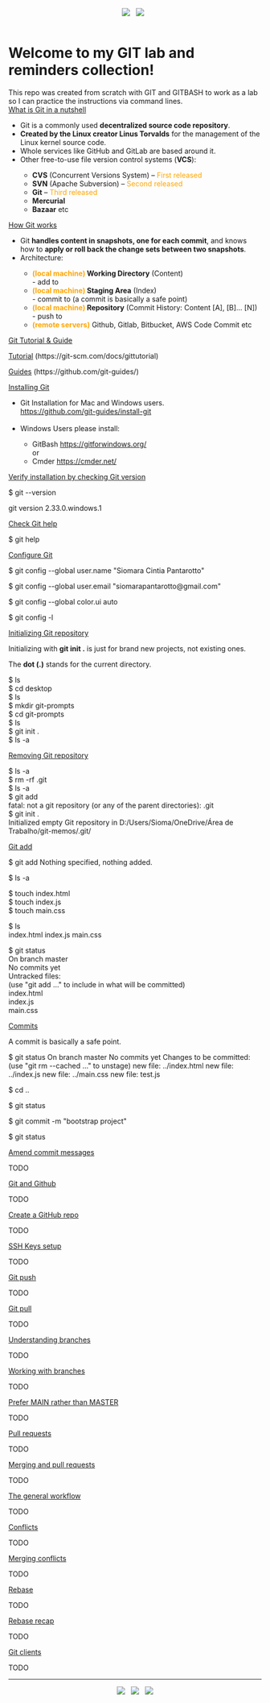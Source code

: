 <!DOCTYPE html>
<!--
	Git lab and reminders.
	Created on October, 2021.
  by siomara.com.br
-->
<html lang="en">


<body>

  <p align='center'>
    <img
      src="https://img.shields.io/badge/GitHub-Git/Git%20Bash-4183C4?style=for-the-badge&logo=github&logoColor=white" />&nbsp;&nbsp;
    <img
      src="https://img.shields.io/badge/Git%20via%20Git%20Bash-Under%20Construction-999999?style=for-the-badge&logo=git&logoColor=white" />&nbsp;&nbsp;
  </p>

  <p align='center'>
    <a href="https://git-scm.com/docs/gittutorial"><img alt=""
        src="https://user-images.githubusercontent.com/5893219/134832432-5eaa7a49-9727-4485-baeb-cd7a0deff034.png"></a>
  </p>

  <h1>Welcome to my GIT lab and reminders collection!</h1>
  This repo was created from scratch with GIT and GITBASH to work as a lab so I can practice the instructions via
  command lines.

  <!-- What is Git in a nutshell -->
  <div class="container mt-3">
    <a href="" class="btn btn-primary" data-bs-toggle="collapse">What is Git in a nutshell</a>
    <div id="nutshell" class="collapse">
      <p>
      <ul>
        <li>Git is a commonly used <b>decentralized source code repository</b>.</li>
        <li><b>Created by the Linux creator Linus Torvalds</b> for the management of the Linux kernel source code.</li>
        <li>Whole services like GitHub and GitLab are based around it.</li>
        <li>Other free-to-use file version control systems (<b>VCS</b>):</li>
        <ul>
          <li><b>CVS</b> (Concurrent Versions System) – <text style="color:orange">First released</text></li>
          <li><b>SVN</b> (Apache Subversion) – <text style="color:orange">Second released</text></li>
          <li><b>Git</b> – <text style="color:orange">Third released</text></li>
          <li><b>Mercurial</b></li>
          <li><b>Bazaar</b> etc</li>
        </ul>
      </ul>
      </p>
    </div>
  </div>

  <!-- How Git works -->
  <div class="container mt-3">
    <a href="#howgitworks" class="btn btn-primary" data-bs-toggle="collapse">How Git works</a>
    <div id="howgitworks" class="collapse">
      <p>
      <ul>
        <li>Git <b>handles content in snapshots, one for each commit</b>, and knows how to <b>apply or roll back the
            change sets
            between two snapshots</b>.</li>
        <li>Architecture:</li>
        <ul>
          <li><b><text style="color:orange">(local machine)</text> Working Directory</b> (Content)</li>
          - add to
          <li><b><text style="color:orange">(local machine)</text> Staging Area</b> (Index)</li>
          - commit to (a commit is basically a safe point)
          <li><b><text style="color:orange">(local machine)</text> Repository</b> (Commit History: Content [A], [B]…
            [N])</li>
          - push to
          <li><b><text style="color:orange">(remote servers)</text></b> Github, Gitlab, Bitbucket, AWS Code Commit etc
          </li>
        </ul>
      </ul>
      </p>
    </div>
  </div>

  <!-- Git Tutorial & Guide -->
  <div class="container mt-3">
    <a href="#gitguides" class="btn btn-primary" data-bs-toggle="collapse">Git Tutorial & Guide</a>
    <div id="gitguides" class="collapse">
      <p>
      <p>
        <a href="https://git-scm.com/docs/gittutorial"><img alt="">Tutorial</a>
        (https://git-scm.com/docs/gittutorial)
      </p>
      <p>
        <a href="https://github.com/git-guides/"><img alt="">Guides</a>
        (https://github.com/git-guides/)
      </p>
      </p>
    </div>
  </div>

  <!-- Installing Git -->
  <div class="container mt-3">
    <a href="#installinggit" class="btn btn-primary" data-bs-toggle="collapse">Installing Git</a>
    <div id="installinggit" class="collapse">
      <p>
      <ul>
        <li>Git Installation for Mac and Windows users.</li>
        <a href="https://github.com/git-guides/install-git"><img alt="">https://github.com/git-guides/install-git</a>
        <br /><br />
        <li>Windows Users please install:</li>
        <ul>
          <li>
            GitBash
            <a href="https://gitforwindows.org/"><img alt="">https://gitforwindows.org/</a>
          </li>
          or
          <li>Cmder
            <a href="https://cmder.net/"><img alt="">https://cmder.net/</a>
          </li>
        </ul>
      </ul>
      </p>
    </div>
  </div>

  <!-- Verify installation -->
  <div class="container mt-3">
    <a href="#verifyinstallation" class="btn btn-primary" data-bs-toggle="collapse">Verify installation by checking Git
      version</a>
    <div id="verifyinstallation" class="collapse">
      <p>
      <p>$ git --version</p>
      git version 2.33.0.windows.1
      </p>
    </div>
  </div>

  <!-- Check Git help -->
  <div class="container mt-3">
    <a href="#checkgithelp" class="btn btn-primary" data-bs-toggle="collapse">Check Git help</a>
    <div id="checkgithelp" class="collapse">
      <p>
      <p>$ git help</p>
      </p>
    </div>
  </div>

  <!-- Configure Git -->
  <div class="container mt-3">
    <a href="#configuregit" class="btn btn-primary" data-bs-toggle="collapse">Configure Git</a>
    <div id="configuregit" class="collapse">
      <p>
      <p>$ git config --global user.name "Siomara Cintia Pantarotto"</p>
      <p>$ git config --global user.email "siomarapantarotto@gmail.com"</p>
      <p>$ git config --global color.ui auto</p>
      <p>$ git config -l</p>
      </p>
    </div>
  </div>

  <!-- Initializing Git repository -->
  <div class="container mt-3">
    <a href="#initializinggitrepository" class="btn btn-primary" data-bs-toggle="collapse">Initializing Git
      repository</a>
    <div id="initializinggitrepository" class="collapse">
      <p>
      <p>Initializing with <b>git init .</b> is just for brand new projects, not existing ones.</p>
      <p>The <b>dot (.)</b> stands for the current directory.</p>
      $ ls<br />
      $ cd desktop<br />
      $ ls<br />
      $ mkdir git-prompts<br />
      $ cd git-prompts<br />
      $ ls<br />
      $ git init .<br />
      $ ls -a<br />
      </p>
    </div>
  </div>

  <!-- Removing Git rpository -->
  <div class="container mt-3">
    <a href="#removinggitrepository" class="btn btn-primary" data-bs-toggle="collapse">Removing Git repository</a>
    <div id="removinggitrepository" class="collapse">
      <p>
      <p>
        $ ls -a<br />
        $ rm -rf .git<br />
        $ ls -a<br />
        $ git add<br />
        fatal: not a git repository (or any of the parent directories): .git<br />
        $ git init .<br />
        Initialized empty Git repository in D:/Users/Sioma/OneDrive/Área de Trabalho/git-memos/.git/
      </p>
      </p>
    </div>
  </div>

  <!-- Git add -->
  <div class="container mt-3">
    <a href="#guitadd" class="btn btn-primary" data-bs-toggle="collapse">Git add</a>
    <div id="guitadd" class="collapse">
      <p>
      <p>
        $ git add
        Nothing specified, nothing added.
      </p>
      <p>
        $ ls -a
      </p>
      <p>
        $ touch index.html
        <br />$ touch index.js
        <br />$ touch main.css
      </p>
      <p>
        $ ls
        <br />index.html index.js main.css
      </p>
      <p>
        $ git status
        <br />On branch master
        <br />No commits yet
        <br />Untracked files:
        <br />(use "git add <file_name>..." to include in what will be committed)
          <br />index.html
          <br />index.js
          <br />main.css
      </p>
    </div>
  </div>

  <!-- Commits -->
  <div class="container mt-3">
    <a href="#commit" class="btn btn-primary" data-bs-toggle="collapse">Commits</a>
    <div id="commit" class="collapse">
      <p>
        A commit is basically a safe point.
      <p>
        $ git status
        On branch master
        No commits yet
        Changes to be committed:
        (use "git rm --cached <file>..." to unstage)
          new file: ../index.html
          new file: ../index.js
          new file: ../main.css
          new file: test.js
      </p>
      <p>$ cd ..</p>
      <p>$ git status</p>
      <p>$ git commit -m "bootstrap project"</p>
      <p>$ git status</p>
    
  <!-- Amend commit messages -->
  <div class="container mt-3">
    <a href="#amendcommitmessages" class="btn btn-primary" data-bs-toggle="collapse">Amend commit messages</a>
    <div id="amendcommitmessages" class="collapse">
      <p>
      <p>TODO</p>
      </p>
    </div>
  </div>

  <!-- Git and Github -->
  <div class="container mt-3">
    <a href="#guitandgithub" class="btn btn-primary" data-bs-toggle="collapse">Git and Github</a>
    <div id="guitandgithub" class="collapse">
      <p>
      <p>TODO</p>
      </p>
    </div>
  </div>

  <!-- Create a GitHub repo -->
  <div class="container mt-3">
    <a href="#createaguitrepo" class="btn btn-primary" data-bs-toggle="collapse">Create a GitHub repo</a>
    <div id="createaguitrepo" class="collapse">
      <p>
      <p>TODO</p>
      </p>
    </div>
  </div>

  <!-- SSH Keys Setup -->
  <div class="container mt-3">
    <a href="#sshkeyssetup" class="btn btn-primary" data-bs-toggle="collapse">SSH Keys setup</a>
    <div id="sshkeyssetup" class="collapse">
      <p>
      <p>TODO</p>
      </p>
    </div>
  </div>

  <!-- Git Push -->
  <div class="container mt-3">
    <a href="#guitpush" class="btn btn-primary" data-bs-toggle="collapse">Git push</a>
    <div id="guitpush" class="collapse">
      <p>
      <p>TODO</p>
      </p>
    </div>
  </div>

  <!-- Git Pull -->
  <div class="container mt-3">
    <a href="#guitpull" class="btn btn-primary" data-bs-toggle="collapse">Git pull</a>
    <div id="guitpull" class="collapse">
      <p>
      <p>TODO</p>
      </p>
    </div>
  </div>

  <!-- Understanding Branches -->
  <div class="container mt-3">
    <a href="#understandingbranches" class="btn btn-primary" data-bs-toggle="collapse">Understanding branches</a>
    <div id="understandingbranches" class="collapse">
      <p>
      <p>TODO</p>
      </p>
    </div>
  </div>

  <!-- Working with Branches -->
  <div class="container mt-3">
    <a href="#workingwithbranches" class="btn btn-primary" data-bs-toggle="collapse">Working with branches</a>
    <div id="workingwithbranches" class="collapse">
      <p>
      <p>TODO</p>
      </p>
    </div>
  </div>

  <!-- Main and Master are the same -->
  <div class="container mt-3">
    <a href="#mainandmasterarethesame" class="btn btn-primary" data-bs-toggle="collapse">Prefer MAIN rather than
      MASTER</a>
    <div id="mainandmasterarethesame" class="collapse">
      <p>
      <p>TODO</p>
      </p>
    </div>
  </div>

  <!-- Pull Requests -->
  <div class="container mt-3">
    <a href="#pullrequest" class="btn btn-primary" data-bs-toggle="collapse">Pull requests</a>
    <div id="pullrequest" class="collapse">
      <p>
      <p>TODO</p>
      </p>
    </div>
  </div>

  <!-- Merging and Pull Requests -->
  <div class="container mt-3">
    <a href="#mergingandpullrequests" class="btn btn-primary" data-bs-toggle="collapse">Merging and pull requests</a>
    <div id="mergingandpullrequests" class="collapse">
      <p>
      <p>TODO</p>
      </p>
    </div>
  </div>

  <!-- The General Workflow -->
  <div class="container mt-3">
    <a href="#thegeneralworkflow" class="btn btn-primary" data-bs-toggle="collapse">The general workflow</a>
    <div id="thegeneralworkflow" class="collapse">
      <p>
      <p>TODO</p>
      </p>
    </div>
  </div>

  <!-- Conflicts -->
  <div class="container mt-3">
    <a href="#conflicts" class="btn btn-primary" data-bs-toggle="collapse">Conflicts</a>
    <div id="conflicts" class="collapse">
      <p>
      <p>TODO</p>
      </p>
    </div>
  </div>

  <!-- Merging Conflicts -->
  <div class="container mt-3">
    <a href="#mergingconflicts" class="btn btn-primary" data-bs-toggle="collapse">Merging conflicts</a>
    <div id="mergingconflicts" class="collapse">
      <p>
      <p>TODO</p>
      </p>
    </div>
  </div>

  <!-- Rebase -->
  <div class="container mt-3">
    <a href="#rebase" class="btn btn-primary" data-bs-toggle="collapse">Rebase</a>
    <div id="rebase" class="collapse">
      <p>
      <p>TODO</p>
      </p>
    </div>
  </div>

  <!-- Rebase recap -->
  <div class="container mt-3">
    <a href="#rebaserecap" class="btn btn-primary" data-bs-toggle="collapse">Rebase recap</a>
    <div id="rebaserecap" class="collapse">
      <p>
      <p>TODO</p>
      </p>
    </div>
  </div>

  <!-- Git clients -->
  <div class="container mt-3">
    <a href="#guitclients" class="btn btn-primary" data-bs-toggle="collapse">Git clients</a>
    <div id="guitclients" class="collapse">
      <p>
      <p>TODO</p>
      </p>
    </div>
  </div>

  <!-- FOOTER (Author / Visit My Online Resume / Download My PDF Resume) -->
  <hr>
  <p align='center'>
    <a href="#"><img
        src="https://img.shields.io/badge/author-%C2%A9%20Siomara%20Cintia%20Pantarotto.%20All%20rights%20reserved.-008080?style=social"></a>&nbsp;&nbsp;
    <a href="https://siomara.com.br/"><img
        src="https://img.shields.io/badge/visit-My Online Resume-008080?style=social"></a>&nbsp;&nbsp;
    <a href="https://siomara.com.br/ResumePANTAROTTO.pdf"><img
        src="https://img.shields.io/badge/download-My PDF Resume-008080?style=social"></a>
  </p>

</body>

</html>
